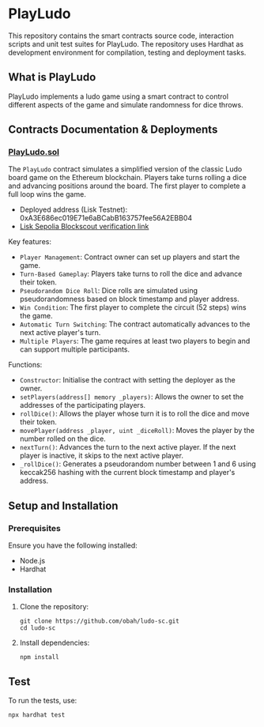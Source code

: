 # PlayLudo

This repository contains the smart contracts source code, interaction scripts and unit test suites for PlayLudo. The repository uses Hardhat as development environment for compilation, testing and deployment tasks.

## What is PlayLudo

PlayLudo implements a ludo game using a smart contract to control different aspects of the game and simulate randomness for dice throws.

## Contracts Documentation & Deployments

### [PlayLudo.sol](https://github.com/obah/ludo-sc/blob/main/contracts/PlayLudo.sol)

The `PlayLudo` contract simulates a simplified version of the classic Ludo board game on the Ethereum blockchain. Players take turns rolling a dice and advancing positions around the board. The first player to complete a full loop wins the game.

- Deployed address (Lisk Testnet): 0xA3E686ec019E71e6aBCabB163757fee56A2EBB04
- [Lisk Sepolia Blockscout verification link](https://sepolia-blockscout.lisk.com/address/0xA3E686ec019E71e6aBCabB163757fee56A2EBB04#code)

Key features:

- `Player Management`: Contract owner can set up players and start the game.
- `Turn-Based Gameplay`: Players take turns to roll the dice and advance their token.
- `Pseudorandom Dice Roll`: Dice rolls are simulated using pseudorandomness based on block timestamp and player address.
- `Win Condition`: The first player to complete the circuit (52 steps) wins the game.
- `Automatic Turn Switching`: The contract automatically advances to the next active player's turn.
- `Multiple Players`: The game requires at least two players to begin and can support multiple participants.

Functions:

- `Constructor`: Initialise the contract with setting the deployer as the owner.
- `setPlayers(address[] memory _players)`: Allows the owner to set the addresses of the participating players.
- `rollDice()`: Allows the player whose turn it is to roll the dice and move their token.
- `movePlayer(address _player, uint _diceRoll)`: Moves the player by the number rolled on the dice.
- `nextTurn()`: Advances the turn to the next active player. If the next player is inactive, it skips to the next active player.
- `_rollDice()`: Generates a pseudorandom number between 1 and 6 using keccak256 hashing with the current block timestamp and player's address.

## Setup and Installation

### Prerequisites

Ensure you have the following installed:

- Node.js
- Hardhat

### Installation

1. Clone the repository:

   ```
   git clone https://github.com/obah/ludo-sc.git
   cd ludo-sc
   ```

2. Install dependencies:
   ```
   npm install
   ```

## Test

To run the tests, use:

```
npx hardhat test
```
